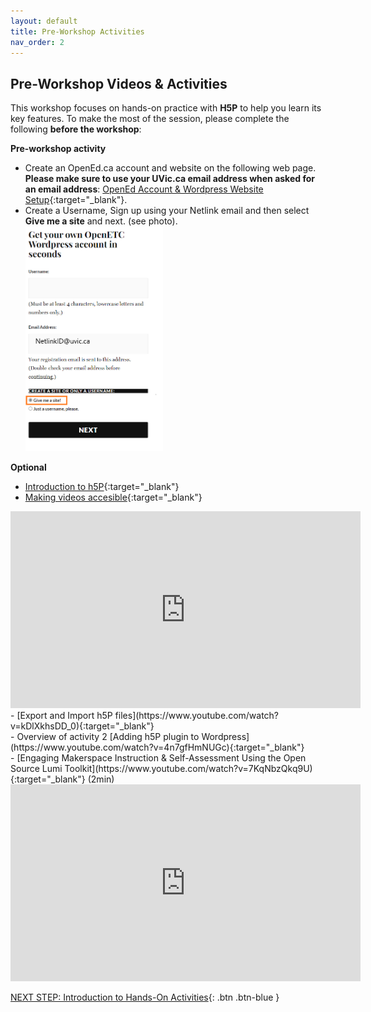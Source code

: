 ```yaml
---
layout: default
title: Pre-Workshop Activities
nav_order: 2
---
```

## Pre-Workshop Videos & Activities
This workshop focuses on hands-on practice with **H5P** to help you learn its key features. To make the most of the session, please complete the following **before the workshop**:

**Pre-workshop activity**
- Create an OpenEd.ca account and website on the following web page. **Please make sure to use your UVic.ca email address when asked for an email address**: [OpenEd Account & Wordpress Website Setup](https://opened.ca/wp-signup.php){:target="_blank"}.
- Create a Username, Sign up using your Netlink email and then select **Give me a site** and next. (see photo).<br>                                                                             <img src="images/opened-signup.png" style="width:220px" alt="Sign Up OpenEd">

**Optional**<br>
- [Introduction to h5P](https://www.youtube.com/watch?v=jAnkWFBXW_o){:target="_blank"}<br>
- [Making videos accesible](https://www.youtube.com/watch?v=0wMEqf6Rjeg){:target="_blank"}<br>
<iframe width="560" height="315" src="https://www.youtube.com/embed/0wMEqf6Rjeg?si=-wEOTgfJJkSlZdXo" title="YouTube video player" frameborder="0" allow="accelerometer; autoplay; clipboard-write; encrypted-media; gyroscope; picture-in-picture; web-share" referrerpolicy="strict-origin-when-cross-origin" allowfullscreen></iframe><br>
- [Export and Import h5P files](https://www.youtube.com/watch?v=kDlXkhsDD_0){:target="_blank"}<br>
- Overview of activity 2 [Adding h5P plugin to Wordpress](https://www.youtube.com/watch?v=4n7gfHmNUGc){:target="_blank"}<br>
- [Engaging Makerspace Instruction & Self-Assessment Using the Open Source Lumi Toolkit](https://www.youtube.com/watch?v=7KqNbzQkq9U){:target="_blank"} (2min)<br>
<iframe width="560" height="315" src="https://www.youtube.com/embed/7KqNbzQkq9U?si=jXnTbV84waAU9J5K" title="YouTube video player" frameborder="0" allow="accelerometer; autoplay; clipboard-write; encrypted-media; gyroscope; picture-in-picture; web-share" referrerpolicy="strict-origin-when-cross-origin" allowfullscreen></iframe>

[NEXT STEP: Introduction to Hands-On Activities](activities-intro.html){: .btn .btn-blue }
